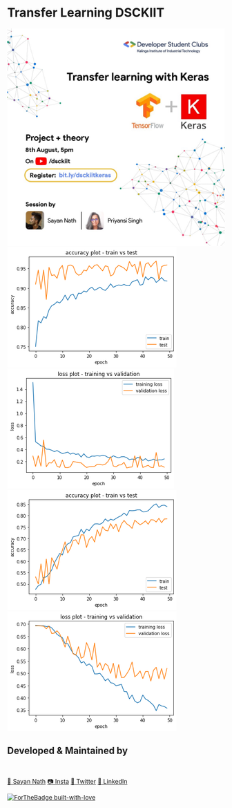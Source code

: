# Transfer Learning DSCKIIT

<img src="poster.jpeg">
<img src="Graphs/1.png">
<img src="Graphs/2.png">
<img src="Graphs/3.png">
<img src="Graphs/4.png">

## Developed & Maintained by
<br>

[👨 Sayan Nath](https://sayan-nath.web.app/)
[📷 Insta](https://www.instagram.com/sayannath235/)
[🐤 Twitter](https://twitter.com/SayanNa20204009)
[🧳 LinkedIn](https://www.linkedin.com/in/sayan-nath-15a989182/)
<br>

[![ForTheBadge built-with-love](http://ForTheBadge.com/images/badges/built-with-love.svg)](https://github.com/sayannath)
